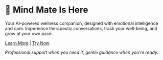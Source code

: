 # 🧠 Mind Mate Is Here

Your AI-powered wellness companion, designed with emotional intelligence and care. Experience therapeutic conversations, track your well-being, and grow at your own pace.

[Learn More](#) | [Try Now](#)

*Professional support when you need it, gentle guidance when you're ready.* 